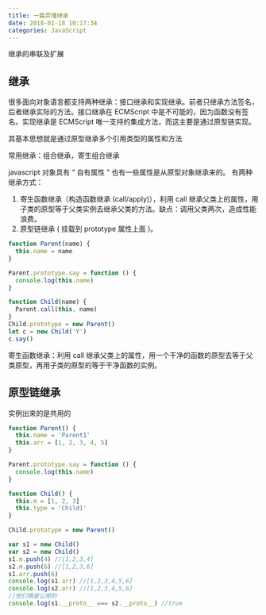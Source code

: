 ```yaml
---
title: 一篇弄懂继承
date: 2018-01-18 10:17:34
categories: JavaScript
---
```

继承的串联及扩展
<!--more-->
## 继承

很多面向对象语言都支持两种继承：接口继承和实现继承。前者只继承方法签名，后者继承实际的方法。接口继承在 ECMScript 中是不可能的，因为函数没有签名。实现继承是 ECMScript 唯一支持的集成方法，而这主要是通过原型链实现。

其基本思想就是通过原型继承多个引用类型的属性和方法

常用继承：组合继承，寄生组合继承

javascript 对象具有 “ 自有属性 ” 也有一些属性是从原型对象继承来的。
有两种继承方式：

1. 寄生函数继承（构造函数继承 (call/apply)），利用 call 继承父类上的属性，用子类的原型等于父类实例去继承父类的方法。缺点：调用父类两次，造成性能浪费。
2. 原型链继承 ( 挂载到 prototype 属性上面 )。

```javascript
function Parent(name) {
  this.name = name
}

Parent.prototype.say = function () {
  console.log(this.name)
}

function Child(name) {
  Parent.call(this, name)
}
Child.prototype = new Parent()
let c = new Child('Y')
c.say()
```

寄生函数继承：利用 call 继承父类上的属性，用一个干净的函数的原型去等于父类原型，再用子类的原型的等于干净函数的实例。

## 原型链继承

实例出来的是共用的

```javascript
function Parent() {
  this.name = 'Parent1'
  this.arr = [1, 2, 3, 4, 5]
}

Parent.prototype.say = function () {
  console.log(this.name)
}

function Child() {
  this.m = [1, 2, 3]
  this.type = 'Child1'
}

Child.prototype = new Parent()

var s1 = new Child()
var s2 = new Child()
s1.m.push(4) //[1,2,3,4]
s2.m.push(6) //[1,2,3,6]
s1.arr.push(6)
console.log(s1.arr) //[1,2,3,4,5,6]
console.log(s2.arr) //[1,2,3,4,5,6]
//他们俩是公用的
console.log(s1.__proto__ === s2.__proto__) //true
```
